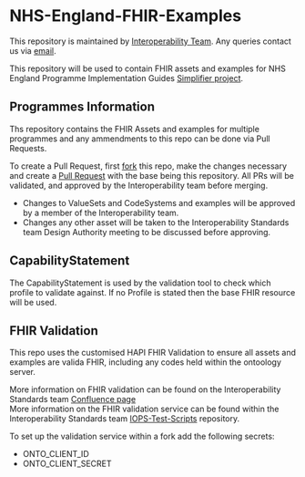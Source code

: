 # NHS-England-FHIR-Examples
This repository is maintained by [Interoperability Team](https://nhsd-confluence.digital.nhs.uk/pages/viewpage.action?spaceKey=IOPS&title=Interoperability+Standards). Any queries contact us via [email](interoperabilityteam@nhs.net).

This repository will be used to contain FHIR assets and examples for NHS England Programme Implementation Guides [Simplifier project](https://simplifier.net/NHS-England-Programme-Implementation-Guides/~guides).

## Programmes Information

Ths repository contains the FHIR Assets and examples for multiple programmes and any ammendments to this repo can be done via Pull Requests.  

To create a Pull Request, first [fork](https://docs.github.com/en/pull-requests/collaborating-with-pull-requests/working-with-forks/fork-a-repo) this repo, make the changes necessary and create a [Pull Request](https://docs.github.com/en/pull-requests/collaborating-with-pull-requests/proposing-changes-to-your-work-with-pull-requests/creating-a-pull-request-from-a-fork) with the base being this repository.
All PRs will be validated, and approved by the Interoperability team before merging.
- Changes to ValueSets and CodeSystems and examples will be approved by a member of the Interoperability team.
- Changes any other asset will be taken to the Interoperability Standards team Design Authority meeting to be discussed before approving.

## CapabilityStatement
The CapabilityStatement is used by the validation tool to check which profile to validate against. If no Profile is stated then the base FHIR resource will be used.

## FHIR Validation

This repo uses the customised HAPI FHIR Validation to ensure all assets and examples are valida FHIR, including any codes held within the ontoology server.  

More information on FHIR validation can be found on the Interoperability Standards team [Confluence page](https://nhsd-confluence.digital.nhs.uk/display/IOPS/FHIR+Conformance+and+Testing)  
More information on the FHIR validation service can be found within the Interoperability Standards team [IOPS-Test-Scripts](https://github.com/NHSDigital/IOPS-FHIR-Test-Scripts) repository.  

To set up the validation service within a fork add the following secrets:
- ONTO_CLIENT_ID
- ONTO_CLIENT_SECRET


